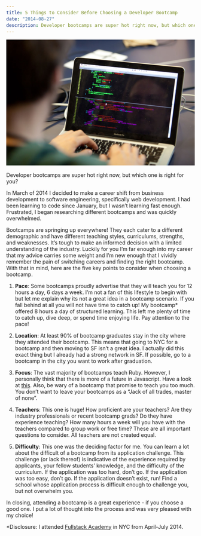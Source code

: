 ```yaml
---
title: 5 Things to Consider Before Choosing a Developer Bootcamp
date: "2014-08-27"
description: Developer bootcamps are super hot right now, but which one is right for you?
---
```


![Man typing on a latop computer](./typing.jpeg)

Developer bootcamps are super hot right now, but which one is right for you?

In March of 2014 I decided to make a career shift from business development to software engineering, specifically web development. I had been learning to code since January, but I wasn’t learning fast enough. Frustrated, I began researching different bootcamps and was quickly overwhelmed.

Bootcamps are springing up everywhere! They each cater to a different demographic and have different teaching styles, curriculums, strengths, and weaknesses. It’s tough to make an informed decision with a limited understanding of the industry. Luckily for you I’m far enough into my career that my advice carries some weight and I’m new enough that I vividly remember the pain of switching careers and finding the right bootcamp. With that in mind, here are the five key points to consider when choosing a bootcamp.

1. **Pace**: Some bootcamps proudly advertise that they will teach you for 12 hours a day, 6 days a week. I’m not a fan of this lifestyle to begin with but let me explain why its not a great idea in a bootcamp scenario. If you fall behind at all you will not have time to catch up! My bootcamp* offered 8 hours a day of structured learning. This left me plenty of time to catch up, dive deep, or spend time enjoying life. Pay attention to the pace!

2. **Location**: At least 90% of bootcamp graduates stay in the city where they attended their bootcamp. This means that going to NYC for a bootcamp and then moving to SF isn’t a great idea. I actually did this exact thing but I already had a strong network in SF. If possible, go to a bootcamp in the city you want to work after graduation.

3. **Focus**: The vast majority of bootcamps teach Ruby. However, I personally think that there is more of a future in Javascript. Have a look at [this](https://github.blog/2018-11-15-state-of-the-octoverse-top-programming-languages/). Also, be wary of a bootcamp that promise to teach you too much. You don’t want to leave your bootcamps as a “Jack of all trades, master of none”.

4. **Teachers**: This one is huge! How proficient are your teachers? Are they industry professionals or recent bootcamp grads? Do they have experience teaching? How many hours a week will you have with the teachers compared to group work or free time? These are all important questions to consider. All teachers are not created equal.

5. **Difficulty**: This one was the deciding factor for me. You can learn a lot about the difficult of a bootcamp from its application challenge. This challenge (or lack thereof) is indicative of the experience required by applicants, your fellow students’ knowledge, and the difficulty of the curriculum. If the application was too hard, don’t go. If the application was too easy, don’t go. If the application doesn’t exist, run! Find a school whose application process is difficult enough to challenge you, but not overwhelm you.

In closing, attending a bootcamp is a great experience - if you choose a good one. I put a lot of thought into the process and was very pleased with my choice!

*Disclosure: I attended [Fullstack Academy](https://www.fullstackacademy.com/) in NYC from April-July 2014.
